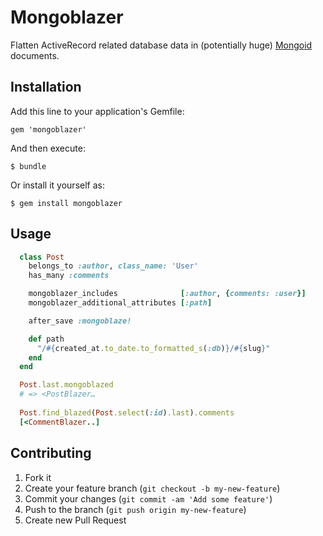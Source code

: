 # Mongoblazer

Flatten ActiveRecord related database data in (potentially huge) [Mongoid](http://mongoid.org) documents.

## Installation

Add this line to your application's Gemfile:

    gem 'mongoblazer'

And then execute:

    $ bundle

Or install it yourself as:

    $ gem install mongoblazer

## Usage

```ruby
  class Post
    belongs_to :author, class_name: 'User'
    has_many :comments

	mongoblazer_includes              [:author, {comments: :user}]
    mongoblazer_additional_attributes [:path]

    after_save :mongoblaze!

    def path
      "/#{created_at.to_date.to_formatted_s(:db)}/#{slug}"
    end
  end
```

```ruby
  Post.last.mongoblazed
  # => <PostBlazer…
  
  Post.find_blazed(Post.select(:id).last).comments
  [<CommentBlazer..]
```

## Contributing

1. Fork it
2. Create your feature branch (`git checkout -b my-new-feature`)
3. Commit your changes (`git commit -am 'Add some feature'`)
4. Push to the branch (`git push origin my-new-feature`)
5. Create new Pull Request
